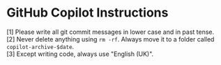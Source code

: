 # GitHub Copilot Instructions

[1] Please write all git commit messages in lower case and in past tense.  
[2] Never delete anything using `rm -rf`. Always move it to a folder called `copilot-archive-$date`.  
[3] Except writing code, always use "English (UK)".

